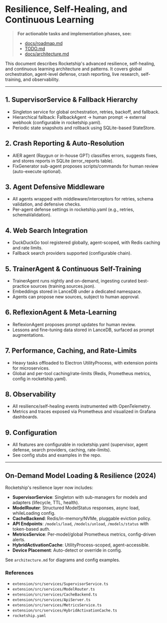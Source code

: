 # Resilience, Self-Healing, and Continuous Learning

> **For actionable tasks and implementation phases, see:**
> - [docs/roadmap.md](roadmap.md#phase-46-resilience-self-healing-and-continuous-learning)
> - [TODO.md](../TODO.md)
> - [docs/architecture.md](architecture.md)

This document describes Rocketship's advanced resilience, self-healing, and continuous learning architecture and patterns. It covers global orchestration, agent-level defense, crash reporting, live research, self-training, and observability.

---

## 1. SupervisorService & Fallback Hierarchy
- Singleton service for global orchestration, retries, backoff, and fallback.
- Hierarchical fallback: FallbackAgent → human prompt → external webhook (configurable in rocketship.yaml).
- Periodic state snapshots and rollback using SQLite-based StateStore.

## 2. Crash Reporting & Auto-Resolution
- AIER agent (Raygun or in-house GPT) classifies errors, suggests fixes, and stores reports in SQLite (error_reports table).
- FixGenerator sub-agent proposes scripts/commands for human review (auto-execute optional).

## 3. Agent Defensive Middleware
- All agents wrapped with middleware/interceptors for retries, schema validation, and defensive checks.
- Per-agent defense settings in rocketship.yaml (e.g., retries, schemaValidation).

## 4. Web Search Integration
- DuckDuckGo tool registered globally, agent-scoped, with Redis caching and rate limits.
- Fallback search providers supported (configurable chain).

## 5. TrainerAgent & Continuous Self-Training
- TrainerAgent runs nightly and on-demand, ingesting curated best-practice sources (training.sources.json).
- Embeddings stored in LanceDB under a dedicated namespace.
- Agents can propose new sources, subject to human approval.

## 6. ReflexionAgent & Meta-Learning
- ReflexionAgent proposes prompt updates for human review.
- Lessons and fine-tuning data stored in LanceDB, surfaced as prompt augmentations.

## 7. Performance, Caching, and Rate-Limits
- Heavy tasks offloaded to Electron UtilityProcess, with extension points for microservices.
- Global and per-tool caching/rate-limits (Redis, Prometheus metrics, config in rocketship.yaml).

## 8. Observability
- All resilience/self-healing events instrumented with OpenTelemetry.
- Metrics and traces exposed via Prometheus and visualized in Grafana dashboards.

## 9. Configuration
- All features are configurable in rocketship.yaml (supervisor, agent defense, search providers, caching, rate-limits).
- See config stubs and examples in the repo.

---

## On-Demand Model Loading & Resilience (2024)

Rocketship's resilience layer now includes:

- **SupervisorService**: Singleton with sub-managers for models and adapters (lifecycle, TTL, health).
- **ModelRouter**: Structured ModelStatus responses, async load, whileLoading config.
- **CacheBackend**: Redis/in-memory/NVMe, pluggable eviction policy.
- **API Endpoints**: `/models/load`, `/models/unload`, `/models/status` with token-based auth.
- **MetricsService**: Per-model/global Prometheus metrics, config-driven alerts.
- **HybridActivationCache**: UtilityProcess-scoped, agent-accessible.
- **Device Placement**: Auto-detect or override in config.

See `architecture.md` for diagrams and config examples.

### References
- `extension/src/services/SupervisorService.ts`
- `extension/src/services/ModelRouter.ts`
- `extension/src/services/CacheBackend.ts`
- `extension/src/services/ApiServer.ts`
- `extension/src/services/MetricsService.ts`
- `extension/src/services/HybridActivationCache.ts`
- `rocketship.yaml`